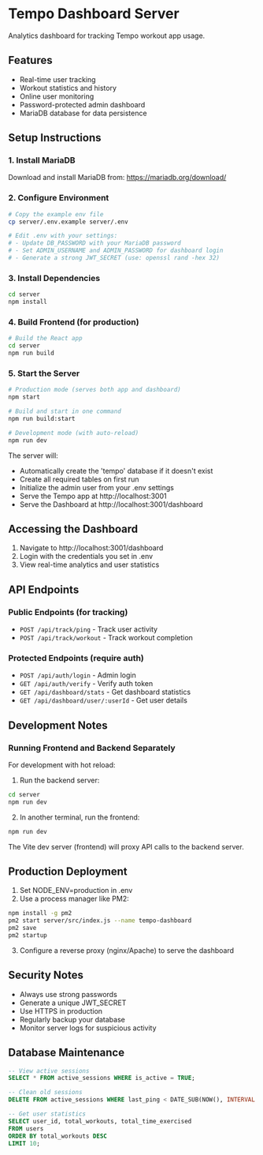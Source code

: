 # Tempo Dashboard Server

Analytics dashboard for tracking Tempo workout app usage.

## Features

- Real-time user tracking
- Workout statistics and history
- Online user monitoring
- Password-protected admin dashboard
- MariaDB database for data persistence

## Setup Instructions

### 1. Install MariaDB

Download and install MariaDB from: https://mariadb.org/download/

### 2. Configure Environment

```bash
# Copy the example env file
cp server/.env.example server/.env

# Edit .env with your settings:
# - Update DB_PASSWORD with your MariaDB password
# - Set ADMIN_USERNAME and ADMIN_PASSWORD for dashboard login
# - Generate a strong JWT_SECRET (use: openssl rand -hex 32)
```

### 3. Install Dependencies

```bash
cd server
npm install
```

### 4. Build Frontend (for production)

```bash
# Build the React app
cd server
npm run build
```

### 5. Start the Server

```bash
# Production mode (serves both app and dashboard)
npm start

# Build and start in one command
npm run build:start

# Development mode (with auto-reload)
npm run dev
```

The server will:
- Automatically create the 'tempo' database if it doesn't exist
- Create all required tables on first run
- Initialize the admin user from your .env settings
- Serve the Tempo app at http://localhost:3001
- Serve the Dashboard at http://localhost:3001/dashboard

## Accessing the Dashboard

1. Navigate to http://localhost:3001/dashboard
2. Login with the credentials you set in .env
3. View real-time analytics and user statistics

## API Endpoints

### Public Endpoints (for tracking)
- `POST /api/track/ping` - Track user activity
- `POST /api/track/workout` - Track workout completion

### Protected Endpoints (require auth)
- `POST /api/auth/login` - Admin login
- `GET /api/auth/verify` - Verify auth token
- `GET /api/dashboard/stats` - Get dashboard statistics
- `GET /api/dashboard/user/:userId` - Get user details

## Development Notes

### Running Frontend and Backend Separately

For development with hot reload:

1. Run the backend server:
```bash
cd server
npm run dev
```

2. In another terminal, run the frontend:
```bash
npm run dev
```

The Vite dev server (frontend) will proxy API calls to the backend server.

## Production Deployment

1. Set NODE_ENV=production in .env
2. Use a process manager like PM2:

```bash
npm install -g pm2
pm2 start server/src/index.js --name tempo-dashboard
pm2 save
pm2 startup
```

3. Configure a reverse proxy (nginx/Apache) to serve the dashboard

## Security Notes

- Always use strong passwords
- Generate a unique JWT_SECRET
- Use HTTPS in production
- Regularly backup your database
- Monitor server logs for suspicious activity

## Database Maintenance

```sql
-- View active sessions
SELECT * FROM active_sessions WHERE is_active = TRUE;

-- Clean old sessions
DELETE FROM active_sessions WHERE last_ping < DATE_SUB(NOW(), INTERVAL 7 DAY);

-- Get user statistics
SELECT user_id, total_workouts, total_time_exercised
FROM users
ORDER BY total_workouts DESC
LIMIT 10;
```